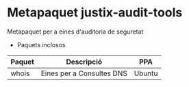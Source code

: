 # Metapaquet justix-audit-tools

Metapaquet per a eines d'auditoria de seguretat

* Paquets inclosos

| Paquet | Descripció | PPA |
|-------|-----------|-------|
| whois | Eines per a Consultes DNS | Ubuntu |


